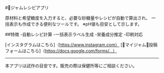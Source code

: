 #🍓ジャムレシピアプリ

原材料と希望糖度を入力すると、必要な砂糖量やレシピが自動で算出され、
一括表示も作成できる便利なツールです。
※pH値も目安として示します。

##特徴
-自動レシピ計算
-一括表示ラベル生成
-栄養成分推定
-印刷対応

[インスタグラムはこちら]（https://www.instagram.com）
[🍓マイジャム🍓投稿フォームはこちら]（https://docs.google.com/forms/…）

---

本アプリは試作の目安です。販売の際は保健所等にご相談ください。
